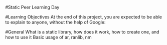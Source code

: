 #Static Peer Learning Day

#Learning Objectives
At the end of this project, you are expected to be able to explain to anyone, without the help of Google:

#General
What is a static library, how does it work, how to create one, and how to use it
Basic usage of ar, ranlib, nm
